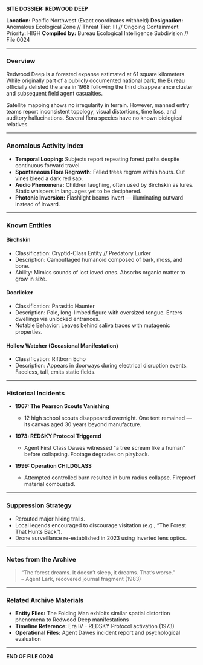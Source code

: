 **SITE DOSSIER: REDWOOD DEEP**

**Location:** Pacific Northwest (Exact coordinates withheld)
**Designation:** Anomalous Ecological Zone // Threat Tier: III // Ongoing Containment Priority: HIGH
**Compiled by:** Bureau Ecological Intelligence Subdivision // File 0024

---

### Overview

Redwood Deep is a forested expanse estimated at 61 square kilometers. While originally part of a publicly documented national park, the Bureau officially delisted the area in 1968 following the third disappearance cluster and subsequent field agent casualties.

Satellite mapping shows no irregularity in terrain. However, manned entry teams report inconsistent topology, visual distortions, time loss, and auditory hallucinations. Several flora species have no known biological relatives.

---

### Anomalous Activity Index

- **Temporal Looping:** Subjects report repeating forest paths despite continuous forward travel.
- **Spontaneous Flora Regrowth:** Felled trees regrow within hours. Cut vines bleed a dark red sap.
- **Audio Phenomena:** Children laughing, often used by Birchskin as lures. Static whispers in languages yet to be deciphered.
- **Photonic Inversion:** Flashlight beams invert — illuminating outward instead of inward.

---

### Known Entities

#### Birchskin
- Classification: Cryptid-Class Entity // Predatory Lurker
- Description: Camouflaged humanoid composed of bark, moss, and bone.
- Ability: Mimics sounds of lost loved ones. Absorbs organic matter to grow in size.

#### Doorlicker
- Classification: Parasitic Haunter
- Description: Pale, long-limbed figure with oversized tongue. Enters dwellings via unlocked entrances.
- Notable Behavior: Leaves behind saliva traces with mutagenic properties.

#### Hollow Watcher (Occasional Manifestation)
- Classification: Riftborn Echo
- Description: Appears in doorways during electrical disruption events. Faceless, tall, emits static fields.

---

### Historical Incidents

- **1967: The Pearson Scouts Vanishing**
  - 12 high school scouts disappeared overnight. One tent remained — its canvas aged 30 years beyond manufacture.

- **1973: REDSKY Protocol Triggered**
  - Agent First Class Dawes witnessed "a tree scream like a human" before collapsing. Footage degrades on playback.

- **1999: Operation CHILDGLASS**
  - Attempted controlled burn resulted in burn radius collapse. Fireproof material combusted.

---

### Suppression Strategy

- Rerouted major hiking trails.
- Local legends encouraged to discourage visitation (e.g., “The Forest That Hunts Back”).
- Drone surveillance re-established in 2023 using inverted lens optics.

---

### Notes from the Archive

> “The forest dreams. It doesn’t sleep, it dreams. That’s worse.”  
> – Agent Lark, recovered journal fragment (1983)

---

### Related Archive Materials

- **Entity Files:** The Folding Man exhibits similar spatial distortion phenomena to Redwood Deep manifestations
- **Timeline Reference:** Era IV - REDSKY Protocol activation (1973)
- **Operational Files:** Agent Dawes incident report and psychological evaluation

---
**END OF FILE 0024**

